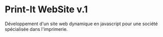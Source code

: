 # Print-It WebSite v.1
Développement d'un site web  dynamique en javascript pour une société spécialisée dans l'imprimerie.
